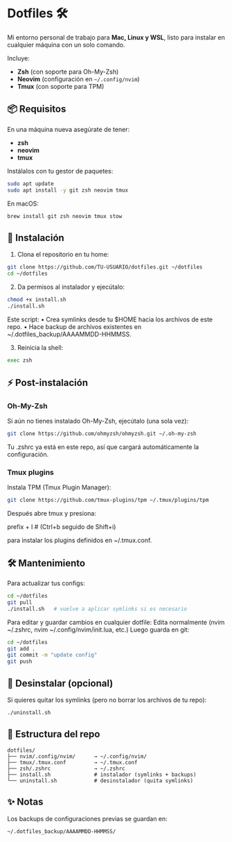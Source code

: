# Dotfiles 🛠️

Mi entorno personal de trabajo para **Mac, Linux y WSL**, listo para instalar en cualquier máquina con un solo comando.

Incluye:
- **Zsh** (con soporte para Oh-My-Zsh)
- **Neovim** (configuración en `~/.config/nvim`)
- **Tmux** (con soporte para TPM)

## 📦 Requisitos

En una máquina nueva asegúrate de tener:

- **zsh**
- **neovim**
- **tmux**

Instálalos con tu gestor de paquetes:

```bash
sudo apt update
sudo apt install -y git zsh neovim tmux
```
En macOS:
```bash
brew install git zsh neovim tmux stow
```

## 🚀 Instalación
	
1.	Clona el repositorio en tu home:

```bash
git clone https://github.com/TU-USUARIO/dotfiles.git ~/dotfiles
cd ~/dotfiles
```
2.	Da permisos al instalador y ejecútalo:

```bash
chmod +x install.sh
./install.sh
```
Este script:
	•	Crea symlinks desde tu $HOME hacia los archivos de este repo.
	•	Hace backup de archivos existentes en ~/.dotfiles_backup/AAAAMMDD-HHMMSS.

3.	Reinicia la shell:

```bash
exec zsh
```

## ⚡ Post-instalación

### Oh-My-Zsh

Si aún no tienes instalado Oh-My-Zsh, ejecútalo (una sola vez):

```bash
git clone https://github.com/ohmyzsh/ohmyzsh.git ~/.oh-my-zsh
```

Tu .zshrc ya está en este repo, así que cargará automáticamente la configuración.

### Tmux plugins

Instala TPM (Tmux Plugin Manager):
```bash
git clone https://github.com/tmux-plugins/tpm ~/.tmux/plugins/tpm
```
Después abre tmux y presiona:

prefix + I    # (Ctrl+b seguido de Shift+i)

para instalar los plugins definidos en ~/.tmux.conf.

## 🛠️ Mantenimiento
Para actualizar tus configs:
```bash
cd ~/dotfiles
git pull
./install.sh   # vuelve a aplicar symlinks si es necesario
```

Para editar y guardar cambios en cualquier dotfile:
Edita normalmente (nvim ~/.zshrc, nvim ~/.config/nvim/init.lua, etc.)
Luego guarda en git:
```bash
cd ~/dotfiles
git add .
git commit -m "update config"
git push
```

## 🔄 Desinstalar (opcional)

Si quieres quitar los symlinks (pero no borrar los archivos de tu repo):

```bash
./uninstall.sh
```

## 📂 Estructura del repo

```
dotfiles/
├── nvim/.config/nvim/      → ~/.config/nvim/
├── tmux/.tmux.conf         → ~/.tmux.conf
├── zsh/.zshrc              → ~/.zshrc
├── install.sh              # instalador (symlinks + backups)
└── uninstall.sh            # desinstalador (quita symlinks)
```

## ✨ Notas

Los backups de configuraciones previas se guardan en:
```bash
~/.dotfiles_backup/AAAAMMDD-HHMMSS/
```


